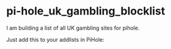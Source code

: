 # pi-hole_uk_gambling_blocklist

I am building a list of all UK gambling sites for pihole.

Just add this to your addlists in PiHole:


